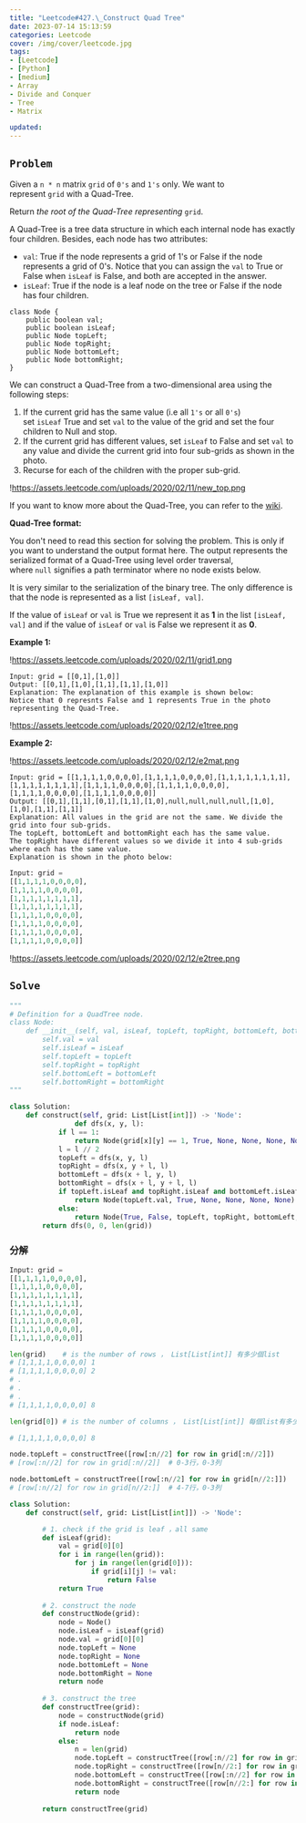 ```yaml
---
title: "Leetcode#427.\_Construct Quad Tree"
date: 2023-07-14 15:13:59
categories: Leetcode
cover: /img/cover/leetcode.jpg
tags:
- [Leetcode]
- [Python]
- [medium]
- Array
- Divide and Conquer
- Tree
- Matrix

updated:
---
```


## `Problem`

Given a `n * n` matrix `grid` of `0's` and `1's` only. We want to represent `grid` with a Quad-Tree.

Return *the root of the Quad-Tree representing* `grid`.

A Quad-Tree is a tree data structure in which each internal node has exactly four children. Besides, each node has two attributes:

- `val`: True if the node represents a grid of 1's or False if the node represents a grid of 0's. Notice that you can assign the `val` to True or False when `isLeaf` is False, and both are accepted in the answer.
- `isLeaf`: True if the node is a leaf node on the tree or False if the node has four children.

```
class Node {
    public boolean val;
    public boolean isLeaf;
    public Node topLeft;
    public Node topRight;
    public Node bottomLeft;
    public Node bottomRight;
}
```

We can construct a Quad-Tree from a two-dimensional area using the following steps:

1. If the current grid has the same value (i.e all `1's` or all `0's`) set `isLeaf` True and set `val` to the value of the grid and set the four children to Null and stop.
2. If the current grid has different values, set `isLeaf` to False and set `val` to any value and divide the current grid into four sub-grids as shown in the photo.
3. Recurse for each of the children with the proper sub-grid.

!https://assets.leetcode.com/uploads/2020/02/11/new_top.png

If you want to know more about the Quad-Tree, you can refer to the [wiki](https://en.wikipedia.org/wiki/Quadtree).

**Quad-Tree format:**

You don't need to read this section for solving the problem. This is only if you want to understand the output format here. The output represents the serialized format of a Quad-Tree using level order traversal, where `null` signifies a path terminator where no node exists below.

It is very similar to the serialization of the binary tree. The only difference is that the node is represented as a list `[isLeaf, val]`.

If the value of `isLeaf` or `val` is True we represent it as **1** in the list `[isLeaf, val]` and if the value of `isLeaf` or `val` is False we represent it as **0**.

**Example 1:**

!https://assets.leetcode.com/uploads/2020/02/11/grid1.png

```
Input: grid = [[0,1],[1,0]]
Output: [[0,1],[1,0],[1,1],[1,1],[1,0]]
Explanation: The explanation of this example is shown below:
Notice that 0 represnts False and 1 represents True in the photo representing the Quad-Tree.

```

!https://assets.leetcode.com/uploads/2020/02/12/e1tree.png

**Example 2:**

!https://assets.leetcode.com/uploads/2020/02/12/e2mat.png

```
Input: grid = [[1,1,1,1,0,0,0,0],[1,1,1,1,0,0,0,0],[1,1,1,1,1,1,1,1],[1,1,1,1,1,1,1,1],[1,1,1,1,0,0,0,0],[1,1,1,1,0,0,0,0],[1,1,1,1,0,0,0,0],[1,1,1,1,0,0,0,0]]
Output: [[0,1],[1,1],[0,1],[1,1],[1,0],null,null,null,null,[1,0],[1,0],[1,1],[1,1]]
Explanation: All values in the grid are not the same. We divide the grid into four sub-grids.
The topLeft, bottomLeft and bottomRight each has the same value.
The topRight have different values so we divide it into 4 sub-grids where each has the same value.
Explanation is shown in the photo below:

```

```python
Input: grid = 
[[1,1,1,1,0,0,0,0],
[1,1,1,1,0,0,0,0],
[1,1,1,1,1,1,1,1],
[1,1,1,1,1,1,1,1],
[1,1,1,1,0,0,0,0],
[1,1,1,1,0,0,0,0],
[1,1,1,1,0,0,0,0],
[1,1,1,1,0,0,0,0]]
```

!https://assets.leetcode.com/uploads/2020/02/12/e2tree.png

## `Solve`

```python
"""
# Definition for a QuadTree node.
class Node:
    def __init__(self, val, isLeaf, topLeft, topRight, bottomLeft, bottomRight):
        self.val = val
        self.isLeaf = isLeaf
        self.topLeft = topLeft
        self.topRight = topRight
        self.bottomLeft = bottomLeft
        self.bottomRight = bottomRight
"""

class Solution:
    def construct(self, grid: List[List[int]]) -> 'Node':
				def dfs(x, y, l):
            if l == 1:
                return Node(grid[x][y] == 1, True, None, None, None, None)
            l = l // 2
            topLeft = dfs(x, y, l)
            topRight = dfs(x, y + l, l)
            bottomLeft = dfs(x + l, y, l)
            bottomRight = dfs(x + l, y + l, l)
            if topLeft.isLeaf and topRight.isLeaf and bottomLeft.isLeaf and bottomRight.isLeaf and topLeft.val == topRight.val == bottomLeft.val == bottomRight.val:
                return Node(topLeft.val, True, None, None, None, None)
            else:
                return Node(True, False, topLeft, topRight, bottomLeft, bottomRight)
        return dfs(0, 0, len(grid))
```

### 分解

```python
Input: grid = 
[[1,1,1,1,0,0,0,0],
[1,1,1,1,0,0,0,0],
[1,1,1,1,1,1,1,1],
[1,1,1,1,1,1,1,1],
[1,1,1,1,0,0,0,0],
[1,1,1,1,0,0,0,0],
[1,1,1,1,0,0,0,0],
[1,1,1,1,0,0,0,0]]

len(grid)    # is the number of rows ， List[List[int]] 有多少個list
# [1,1,1,1,0,0,0,0] 1
# [1,1,1,1,0,0,0,0] 2
# .
# .
# .
# [1,1,1,1,0,0,0,0] 8

len(grid[0]) # is the number of columns ， List[List[int]] 每個list有多少個元素

# [1,1,1,1,0,0,0,0] 8

node.topLeft = constructTree([row[:n//2] for row in grid[:n//2]])
# [row[:n//2] for row in grid[:n//2]]  # 0-3行，0-3列

node.bottomLeft = constructTree([row[:n//2] for row in grid[n//2:]])
# [row[:n//2] for row in grid[n//2:]]  # 4-7行，0-3列
```

```python
class Solution:
    def construct(self, grid: List[List[int]]) -> 'Node':

        # 1. check if the grid is leaf ，all same
        def isLeaf(grid):
            val = grid[0][0]
            for i in range(len(grid)):
                for j in range(len(grid[0])):
                    if grid[i][j] != val:
                        return False
            return True
        
        # 2. construct the node
        def constructNode(grid):
            node = Node()
            node.isLeaf = isLeaf(grid)
            node.val = grid[0][0]
            node.topLeft = None
            node.topRight = None
            node.bottomLeft = None
            node.bottomRight = None
            return node
        
        # 3. construct the tree
        def constructTree(grid):
            node = constructNode(grid)
            if node.isLeaf:
                return node
            else:
                n = len(grid)
                node.topLeft = constructTree([row[:n//2] for row in grid[:n//2]])
                node.topRight = constructTree([row[n//2:] for row in grid[:n//2]])
                node.bottomLeft = constructTree([row[:n//2] for row in grid[n//2:]])
                node.bottomRight = constructTree([row[n//2:] for row in grid[n//2:]])
                return node
        
        return constructTree(grid)
```